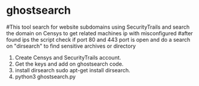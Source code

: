 # ghostsearch
#This tool search for website subdomains using SecurityTrails and search the domain on Censys to get related machines ip with misconfigured
#after found ips the script check if port 80 and 443 port is open and do a search on "dirsearch" to find sensitive archives or directory

1. Create Censys and SecurityTrails account.
2. Get the keys and add on ghostsearch code.
3. install dirsearch sudo apt-get install dirsearch.
4. python3 ghostsearch.py
